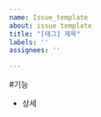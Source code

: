 ```yaml
---
name: Issue_template
about: issue template
title: "[태그] 제목"
labels: ''
assignees: ''

---
```


#기능
- 상세
